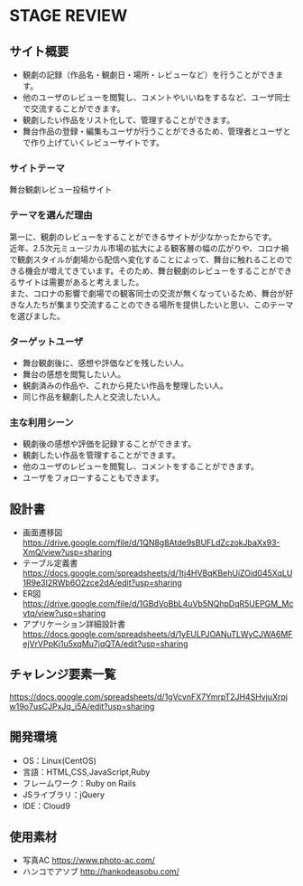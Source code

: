 # STAGE REVIEW

## サイト概要
- 観劇の記録（作品名・観劇日・場所・レビューなど）を行うことができます。
- 他のユーザのレビューを閲覧し、コメントやいいねをするなど、ユーザ同士で交流することができます。
- 観劇したい作品をリスト化して、管理することができます。
- 舞台作品の登録・編集もユーザが行うことができるため、管理者とユーザとで作り上げていくレビューサイトです。

### サイトテーマ
舞台観劇レビュー投稿サイト

### テーマを選んだ理由
第一に、観劇のレビューをすることができるサイトが少なかったからです。  
近年、2.5次元ミュージカル市場の拡大による観客層の幅の広がりや、コロナ禍で観劇スタイルが劇場から配信へ変化することによって、舞台に触れることのできる機会が増えてきています。そのため、舞台観劇のレビューをすることができるサイトは需要があると考えました。  
また、コロナの影響で劇場での観客同士の交流が無くなっているため、舞台が好きな人たちが集まり交流することのできる場所を提供したいと思い、このテーマを選びました。

### ターゲットユーザ
- 舞台観劇後に、感想や評価などを残したい人。
- 舞台の感想を閲覧したい人。
- 観劇済みの作品や、これから見たい作品を整理したい人。
- 同じ作品を観劇した人と交流したい人。

### 主な利用シーン
- 観劇後の感想や評価を記録することができます。
- 観劇したい作品を管理することができます。
- 他のユーザのレビューを閲覧し、コメントをすることができます。
- ユーザをフォローすることもできます。

## 設計書
- 画面遷移図 <https://drive.google.com/file/d/1QN8g8Atde9sBUFLdZczokJbaXx93-XmQ/view?usp=sharing>
- テーブル定義書 <https://docs.google.com/spreadsheets/d/1tj4HVBqKBehUiZOid045XqLU1R9e3I2RWb6O2zce2dA/edit?usp=sharing>
- ER図 <https://drive.google.com/file/d/1GBdVoBbL4uVb5NQhpDqR5UEPGM_Mcvtq/view?usp=sharing>
- アプリケーション詳細設計書　<https://docs.google.com/spreadsheets/d/1yEULPJOANuTLWyCJWA6MFejVrVPpKj1u5xqMu7jqQTA/edit?usp=sharing>

## チャレンジ要素一覧
<https://docs.google.com/spreadsheets/d/1gVcvnFX7YmrpT2JH4SHvjuXrpjw19o7usCJPxJq_i5A/edit?usp=sharing>

## 開発環境
- OS：Linux(CentOS)
- 言語：HTML,CSS,JavaScript,Ruby
- フレームワーク：Ruby on Rails
- JSライブラリ：jQuery
- IDE：Cloud9

## 使用素材
- 写真AC
https://www.photo-ac.com/
- ハンコでアソブ
http://hankodeasobu.com/
